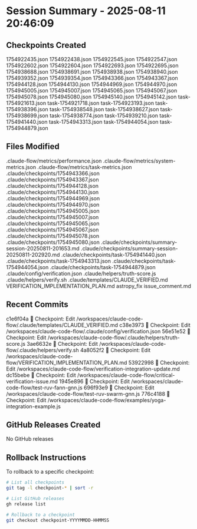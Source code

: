 # Session Summary - 2025-08-11 20:46:09

## Checkpoints Created
1754922435.json
1754922438.json
1754922545.json
1754922547.json
1754922602.json
1754922604.json
1754922693.json
1754922695.json
1754938688.json
1754938691.json
1754938938.json
1754938940.json
1754939352.json
1754939354.json
1754943366.json
1754943367.json
1754944128.json
1754944130.json
1754944969.json
1754944970.json
1754945005.json
1754945007.json
1754945065.json
1754945067.json
1754945078.json
1754945080.json
1754945140.json
1754945142.json
task-1754921613.json
task-1754921718.json
task-1754923193.json
task-1754938396.json
task-1754938548.json
task-1754938627.json
task-1754938699.json
task-1754938774.json
task-1754939210.json
task-1754941440.json
task-1754943313.json
task-1754944054.json
task-1754944879.json

## Files Modified
.claude-flow/metrics/performance.json
.claude-flow/metrics/system-metrics.json
.claude-flow/metrics/task-metrics.json
.claude/checkpoints/1754943366.json
.claude/checkpoints/1754943367.json
.claude/checkpoints/1754944128.json
.claude/checkpoints/1754944130.json
.claude/checkpoints/1754944969.json
.claude/checkpoints/1754944970.json
.claude/checkpoints/1754945005.json
.claude/checkpoints/1754945007.json
.claude/checkpoints/1754945065.json
.claude/checkpoints/1754945067.json
.claude/checkpoints/1754945078.json
.claude/checkpoints/1754945080.json
.claude/checkpoints/summary-session-20250811-201653.md
.claude/checkpoints/summary-session-20250811-202920.md
.claude/checkpoints/task-1754941440.json
.claude/checkpoints/task-1754943313.json
.claude/checkpoints/task-1754944054.json
.claude/checkpoints/task-1754944879.json
.claude/config/verification.json
.claude/helpers/truth-score.js
.claude/helpers/verify.sh
.claude/templates/CLAUDE_VERIFIED.md
VERIFICATION_IMPLEMENTATION_PLAN.md
astropy_fix
issue_comment.md

## Recent Commits
c1e6f04a 🔖 Checkpoint: Edit /workspaces/claude-code-flow/.claude/templates/CLAUDE_VERIFIED.md
c38e3973 🔖 Checkpoint: Edit /workspaces/claude-code-flow/.claude/config/verification.json
56e51e52 🔖 Checkpoint: Edit /workspaces/claude-code-flow/.claude/helpers/truth-score.js
3ae6632e 🔖 Checkpoint: Edit /workspaces/claude-code-flow/.claude/helpers/verify.sh
4a8052f2 🔖 Checkpoint: Edit /workspaces/claude-code-flow/VERIFICATION_IMPLEMENTATION_PLAN.md
53922998 🔖 Checkpoint: Edit /workspaces/claude-code-flow/verification-integration-update.md
dc15bebe 🔖 Checkpoint: Edit /workspaces/claude-code-flow/critical-verification-issue.md
1945e896 🔖 Checkpoint: Edit /workspaces/claude-code-flow/test-ruv-fann-gnn.js
696f93e9 🔖 Checkpoint: Edit /workspaces/claude-code-flow/test-ruv-swarm-gnn.js
776c4188 🔖 Checkpoint: Edit /workspaces/claude-code-flow/examples/yoga-integration-example.js

## GitHub Releases Created
No GitHub releases

## Rollback Instructions
To rollback to a specific checkpoint:
```bash
# List all checkpoints
git tag -l checkpoint-* | sort -r

# List GitHub releases
gh release list

# Rollback to a checkpoint
git checkout checkpoint-YYYYMMDD-HHMMSS
```
